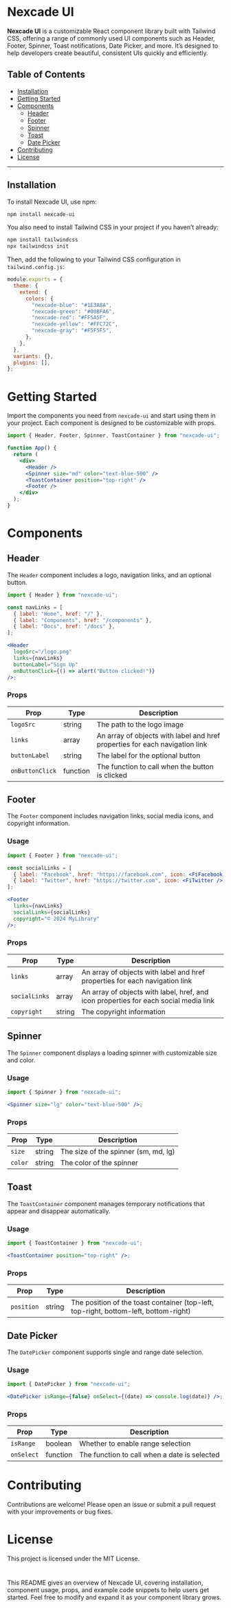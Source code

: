 # Nexcade UI

**Nexcade UI** is a customizable React component library built with Tailwind CSS, offering a range of commonly used UI components such as Header, Footer, Spinner, Toast notifications, Date Picker, and more. It’s designed to help developers create beautiful, consistent UIs quickly and efficiently.

## Table of Contents

- [Installation](#installation)
- [Getting Started](#getting-started)
- [Components](#components)
  - [Header](#header)
  - [Footer](#footer)
  - [Spinner](#spinner)
  - [Toast](#toast)
  - [Date Picker](#date-picker)
- [Contributing](#contributing)
- [License](#license)

---

## Installation

To install Nexcade UI, use npm:

```bash
npm install nexcade-ui
```

You also need to install Tailwind CSS in your project if you haven’t already:

```bash
npm install tailwindcss
npx tailwindcss init
```

Then, add the following to your Tailwind CSS configuration in `tailwind.config.js`:

```js
module.exports = {
  theme: {
    extend: {
      colors: {
        "nexcade-blue": "#1E3A8A",
        "nexcade-green": "#00BFA6",
        "nexcade-red": "#FF5A5F",
        "nexcade-yellow": "#FFC72C",
        "nexcade-gray": "#F5F5F5",
      },
    },
  },
  variants: {},
  plugins: [],
};
```

# Getting Started

Import the components you need from `nexcade-ui` and start using them in your project. Each component is designed to be customizable with props.

```jsx
import { Header, Footer, Spinner, ToastContainer } from "nexcade-ui";

function App() {
  return (
    <div>
      <Header />
      <Spinner size="md" color="text-blue-500" />
      <ToastContainer position="top-right" />
      <Footer />
    </div>
  );
}
```

# Components

## Header

The `Header` component includes a logo, navigation links, and an optional button.

```jsx
import { Header } from "nexcade-ui";

const navLinks = [
  { label: "Home", href: "/" },
  { label: "Components", href: "/components" },
  { label: "Docs", href: "/docs" },
];

<Header
  logoSrc="/logo.png"
  links={navLinks}
  buttonLabel="Sign Up"
  onButtonClick={() => alert("Button clicked!")}
/>;
```

### Props

| Prop            | Type     | Description                                                                 |
| --------------- | -------- | --------------------------------------------------------------------------- |
| `logoSrc`       | string   | The path to the logo image                                                  |
| `links`         | array    | An array of objects with label and href properties for each navigation link |
| `buttonLabel`   | string   | The label for the optional button                                           |
| `onButtonClick` | function | The function to call when the button is clicked                             |

## Footer

The `Footer` component includes navigation links, social media icons, and copyright information.

### Usage

```jsx
import { Footer } from "nexcade-ui";

const socialLinks = [
  { label: "Facebook", href: "https://facebook.com", icon: <FiFacebook /> },
  { label: "Twitter", href: "https://twitter.com", icon: <FiTwitter /> },
];

<Footer
  links={navLinks}
  socialLinks={socialLinks}
  copyright="© 2024 MyLibrary"
/>;
```

### Props

| Prop          | Type   | Description                                                                          |
| ------------- | ------ | ------------------------------------------------------------------------------------ |
| `links`       | array  | An array of objects with label and href properties for each navigation link          |
| `socialLinks` | array  | An array of objects with label, href, and icon properties for each social media link |
| `copyright`   | string | The copyright information                                                            |

## Spinner

The `Spinner` component displays a loading spinner with customizable size and color.

### Usage

```jsx
import { Spinner } from "nexcade-ui";

<Spinner size="lg" color="text-blue-500" />;
```

### Props

| Prop    | Type   | Description                          |
| ------- | ------ | ------------------------------------ |
| `size`  | string | The size of the spinner (sm, md, lg) |
| `color` | string | The color of the spinner             |

## Toast

The `ToastContainer` component manages temporary notifications that appear and disappear automatically.

### Usage

```jsx
import { ToastContainer } from "nexcade-ui";

<ToastContainer position="top-right" />;
```

### Props

| Prop       | Type   | Description                                                                          |
| ---------- | ------ | ------------------------------------------------------------------------------------ |
| `position` | string | The position of the toast container (top-left, top-right, bottom-left, bottom-right) |

## Date Picker

The `DatePicker` component supports single and range date selection.

### Usage

```jsx
import { DatePicker } from "nexcade-ui";

<DatePicker isRange={false} onSelect={(date) => console.log(date)} />;
```

### Props

| Prop       | Type     | Description                                  |
| ---------- | -------- | -------------------------------------------- |
| `isRange`  | boolean  | Whether to enable range selection            |
| `onSelect` | function | The function to call when a date is selected |

# Contributing

Contributions are welcome! Please open an issue or submit a pull request with your improvements or bug fixes.

# License

This project is licensed under the MIT License.

#

This README gives an overview of Nexcade UI, covering installation, component usage, props, and example code snippets to help users get started. Feel free to modify and expand it as your component library grows.
